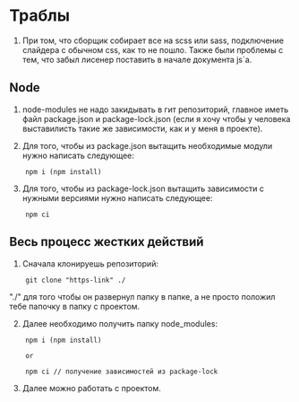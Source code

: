 # Траблы

1. При том, что сборщик собирает все на scss или sass, подключение слайдера с обычном css, как то не пошло. Также были проблемы с тем, что забыл лисенер поставить в начале документа js`a.

## Node

1. node-modules не надо закидывать в гит репозиторий, главное иметь файл package.json и package-lock.json (если я хочу чтобы у человека выставилисть такие же зависимости, как и у меня в проекте).

2. Для того, чтобы из package.json вытащить необходимые модули нужно написать следующее:

```
	npm i (npm install)
```

3. Для того, чтобы из package-lock.json вытащить зависимости с нужными версиями нужно написать следующее:

```
	npm ci
```

## Весь процесс жестких действий

1. Сначала клонируешь репозиторий:
```
	git clone "https-link" ./
```

"./" для того чтобы он развернул папку в папке, а не просто положил тебе папочку в папку с проектом.

2. Далее необходимо получить папку node_modules:

```
	npm i (npm install)

	or

	npm ci // получение зависимостей из package-lock
```

3. Далее можно работать с проектом.


